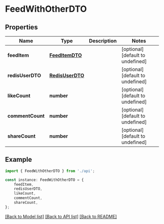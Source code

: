 # FeedWithOtherDTO


## Properties

Name | Type | Description | Notes
------------ | ------------- | ------------- | -------------
**feedItem** | [**FeedItemDTO**](FeedItemDTO.md) |  | [optional] [default to undefined]
**redisUserDTO** | [**RedisUserDTO**](RedisUserDTO.md) |  | [optional] [default to undefined]
**likeCount** | **number** |  | [optional] [default to undefined]
**commentCount** | **number** |  | [optional] [default to undefined]
**shareCount** | **number** |  | [optional] [default to undefined]

## Example

```typescript
import { FeedWithOtherDTO } from './api';

const instance: FeedWithOtherDTO = {
    feedItem,
    redisUserDTO,
    likeCount,
    commentCount,
    shareCount,
};
```

[[Back to Model list]](../README.md#documentation-for-models) [[Back to API list]](../README.md#documentation-for-api-endpoints) [[Back to README]](../README.md)

